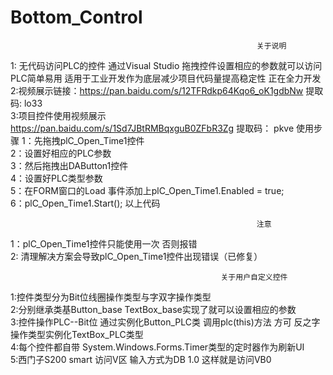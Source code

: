 # Bottom_Control 
                                                           关于说明  
1: 无代码访问PLC的控件 通过Visual Studio 拖拽控件设置相应的参数就可以访问PLC简单易用 适用于工业开发作为底层减少项目代码量提高稳定性  正在全力开发  
2:视频展示链接：https://pan.baidu.com/s/12TFRdkp64Kqo6_oK1gdbNw 提取码: lo33  
3:项目控件使用视频展示 https://pan.baidu.com/s/1Sd7JBtRMBqxguB0ZFbR3Zg 提取码： pkve
                                                           使用步骤 
1：先拖拽plC_Open_Time1控件   
2：设置好相应的PLC参数  
3：然后拖拽出DAButton1控件  
4：设置好PLC类型参数  
5：在FORM窗口的Load 事件添加上plC_Open_Time1.Enabled = true;  
6：plC_Open_Time1.Start(); 以上代码   

                                                           注意  
 1：plC_Open_Time1控件只能使用一次  否则报错    
 2: 清理解决方案会导致plC_Open_Time1控件出现错误（已修复）  
 
                                                   关于用户自定义控件   
 1:控件类型分为Bit位线圈操作类型与字双字操作类型   
 2:分别继承类基Button_base TextBox_base实现了就可以设置相应的参数  
 3:控件操作PLC--Bit位 通过实例化Button_PLC类 调用plc(this)方法 方可 反之字操作类型实例化TextBox_PLC类型  
 4:每个控件都自带 System.Windows.Forms.Timer类型的定时器作为刷新UI  
 5:西门子S200 smart 访问V区 输入方式为DB 1.0 这样就是访问VB0
 
 
